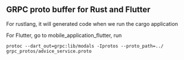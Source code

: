 ## GRPC proto buffer for Rust and Flutter
For rustlang, it will generated code when we run the cargo application

For Flutter, go to mobile_application_flutter, run
```
protoc --dart_out=grpc:lib/modals -Iprotos --proto_path=../ grpc_protos/advice_service.proto  
```
